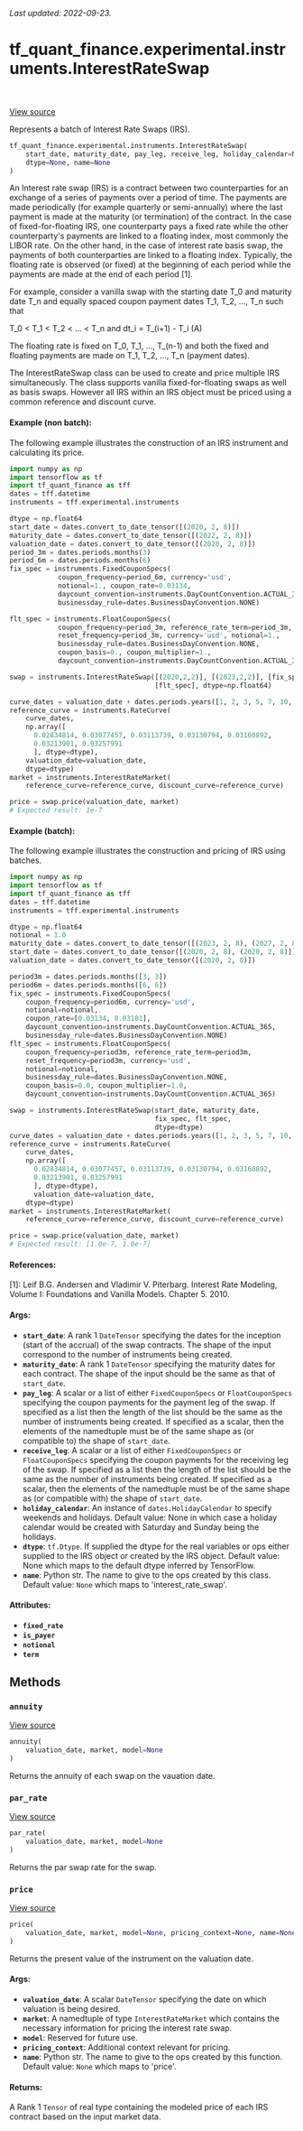 <!--
This file is generated by a tool. Do not edit directly.
For open-source contributions the docs will be updated automatically.
-->

*Last updated: 2022-09-23.*

<div itemscope itemtype="http://developers.google.com/ReferenceObject">
<meta itemprop="name" content="tf_quant_finance.experimental.instruments.InterestRateSwap" />
<meta itemprop="path" content="Stable" />
<meta itemprop="property" content="__init__"/>
<meta itemprop="property" content="annuity"/>
<meta itemprop="property" content="par_rate"/>
<meta itemprop="property" content="price"/>
</div>

# tf_quant_finance.experimental.instruments.InterestRateSwap

<!-- Insert buttons and diff -->

<table class="tfo-notebook-buttons tfo-api" align="left">
</table>

<a target="_blank" href="https://github.com/google/tf-quant-finance/blob/master/tf_quant_finance/experimental/instruments/interest_rate_swap.py">View source</a>



Represents a batch of Interest Rate Swaps (IRS).

```python
tf_quant_finance.experimental.instruments.InterestRateSwap(
    start_date, maturity_date, pay_leg, receive_leg, holiday_calendar=None,
    dtype=None, name=None
)
```



<!-- Placeholder for "Used in" -->

An Interest rate swap (IRS) is a contract between two counterparties for an
exchange of a series of payments over a period of time. The payments are made
periodically (for example quarterly or semi-annually) where the last payment
is made at the maturity (or termination) of the contract. In the case of
fixed-for-floating IRS, one counterparty pays a fixed rate while the other
counterparty's payments are linked to a floating index, most commonly the
LIBOR rate. On the other hand, in the case of interest rate basis swap, the
payments of both counterparties are linked to a floating index. Typically, the
floating rate is observed (or fixed) at the beginning of each period while the
payments are made at the end of each period [1].

For example, consider a vanilla swap with the starting date T_0 and maturity
date T_n and equally spaced coupon payment dates T_1, T_2, ..., T_n such that

T_0 < T_1 < T_2 < ... < T_n and dt_i = T_(i+1) - T_i    (A)

The floating rate is fixed on T_0, T_1, ..., T_(n-1) and both the fixed and
floating payments are made on T_1, T_2, ..., T_n (payment dates).

The InterestRateSwap class can be used to create and price multiple IRS
simultaneously. The class supports vanilla fixed-for-floating swaps as
well as basis swaps. However all IRS within an IRS object must be priced using
a common reference and discount curve.

#### Example (non batch):
The following example illustrates the construction of an IRS instrument and
calculating its price.

```python
import numpy as np
import tensorflow as tf
import tf_quant_finance as tff
dates = tff.datetime
instruments = tff.experimental.instruments

dtype = np.float64
start_date = dates.convert_to_date_tensor([(2020, 2, 8)])
maturity_date = dates.convert_to_date_tensor([(2022, 2, 8)])
valuation_date = dates.convert_to_date_tensor([(2020, 2, 8)])
period_3m = dates.periods.months(3)
period_6m = dates.periods.months(6)
fix_spec = instruments.FixedCouponSpecs(
            coupon_frequency=period_6m, currency='usd',
            notional=1., coupon_rate=0.03134,
            daycount_convention=instruments.DayCountConvention.ACTUAL_365,
            businessday_rule=dates.BusinessDayConvention.NONE)

flt_spec = instruments.FloatCouponSpecs(
            coupon_frequency=period_3m, reference_rate_term=period_3m,
            reset_frequency=period_3m, currency='usd', notional=1.,
            businessday_rule=dates.BusinessDayConvention.NONE,
            coupon_basis=0., coupon_multiplier=1.,
            daycount_convention=instruments.DayCountConvention.ACTUAL_365)

swap = instruments.InterestRateSwap([(2020,2,2)], [(2023,2,2)], [fix_spec],
                                    [flt_spec], dtype=np.float64)

curve_dates = valuation_date + dates.periods.years([1, 2, 3, 5, 7, 10, 30])
reference_curve = instruments.RateCurve(
    curve_dates,
    np.array([
      0.02834814, 0.03077457, 0.03113739, 0.03130794, 0.03160892,
      0.03213901, 0.03257991
      ], dtype=dtype),
    valuation_date=valuation_date,
    dtype=dtype)
market = instruments.InterestRateMarket(
    reference_curve=reference_curve, discount_curve=reference_curve)

price = swap.price(valuation_date, market)
# Expected result: 1e-7
```

#### Example (batch):
The following example illustrates the construction and pricing of IRS using
batches.

```python
import numpy as np
import tensorflow as tf
import tf_quant_finance as tff
dates = tff.datetime
instruments = tff.experimental.instruments

dtype = np.float64
notional = 1.0
maturity_date = dates.convert_to_date_tensor([(2023, 2, 8), (2027, 2, 8)])
start_date = dates.convert_to_date_tensor([(2020, 2, 8), (2020, 2, 8)])
valuation_date = dates.convert_to_date_tensor([(2020, 2, 8)])

period3m = dates.periods.months([3, 3])
period6m = dates.periods.months([6, 6])
fix_spec = instruments.FixedCouponSpecs(
    coupon_frequency=period6m, currency='usd',
    notional=notional,
    coupon_rate=[0.03134, 0.03181],
    daycount_convention=instruments.DayCountConvention.ACTUAL_365,
    businessday_rule=dates.BusinessDayConvention.NONE)
flt_spec = instruments.FloatCouponSpecs(
    coupon_frequency=period3m, reference_rate_term=period3m,
    reset_frequency=period3m, currency='usd',
    notional=notional,
    businessday_rule=dates.BusinessDayConvention.NONE,
    coupon_basis=0.0, coupon_multiplier=1.0,
    daycount_convention=instruments.DayCountConvention.ACTUAL_365)

swap = instruments.InterestRateSwap(start_date, maturity_date,
                                    fix_spec, flt_spec,
                                    dtype=dtype)
curve_dates = valuation_date + dates.periods.years([1, 2, 3, 5, 7, 10, 30])
reference_curve = instruments.RateCurve(
    curve_dates,
    np.array([
      0.02834814, 0.03077457, 0.03113739, 0.03130794, 0.03160892,
      0.03213901, 0.03257991
      ], dtype=dtype),
      valuation_date=valuation_date,
    dtype=dtype)
market = instruments.InterestRateMarket(
    reference_curve=reference_curve, discount_curve=reference_curve)

price = swap.price(valuation_date, market)
# Expected result: [1.0e-7, 1.0e-7]
```

#### References:
[1]: Leif B.G. Andersen and Vladimir V. Piterbarg. Interest Rate Modeling,
    Volume I: Foundations and Vanilla Models. Chapter 5. 2010.

#### Args:


* <b>`start_date`</b>: A rank 1 `DateTensor` specifying the dates for the inception
  (start of the accrual) of the swap contracts. The shape of the input
  correspond to the number of instruments being created.
* <b>`maturity_date`</b>: A rank 1 `DateTensor` specifying the maturity dates for
  each contract. The shape of the input should be the same as that of
  `start_date`.
* <b>`pay_leg`</b>: A scalar or a list of either `FixedCouponSpecs` or
  `FloatCouponSpecs` specifying the coupon payments for the payment leg
  of the swap. If specified as a list then the length of the list should
  be the same as the number of instruments being created. If specified as
  a scalar, then the elements of the namedtuple must be of the same shape
  as (or compatible to) the shape of `start_date`.
* <b>`receive_leg`</b>: A scalar or a list of either `FixedCouponSpecs` or
  `FloatCouponSpecs` specifying the coupon payments for the receiving leg
  of the swap. If specified as a list then the length of the list should
  be the same as the number of instruments being created. If specified as
  a scalar, then the elements of the namedtuple must be of the same shape
  as (or compatible with) the shape of `start_date`.
* <b>`holiday_calendar`</b>: An instance of `dates.HolidayCalendar` to specify
  weekends and holidays.
  Default value: None in which case a holiday calendar would be created
  with Saturday and Sunday being the holidays.
* <b>`dtype`</b>: `tf.Dtype`. If supplied the dtype for the real variables or ops
  either supplied to the IRS object or created by the IRS object.
  Default value: None which maps to the default dtype inferred by
  TensorFlow.
* <b>`name`</b>: Python str. The name to give to the ops created by this class.
  Default value: `None` which maps to 'interest_rate_swap'.

#### Attributes:

* <b>`fixed_rate`</b>
* <b>`is_payer`</b>
* <b>`notional`</b>
* <b>`term`</b>


## Methods

<h3 id="annuity"><code>annuity</code></h3>

<a target="_blank" href="https://github.com/google/tf-quant-finance/blob/master/tf_quant_finance/experimental/instruments/interest_rate_swap.py">View source</a>

```python
annuity(
    valuation_date, market, model=None
)
```

Returns the annuity of each swap on the vauation date.


<h3 id="par_rate"><code>par_rate</code></h3>

<a target="_blank" href="https://github.com/google/tf-quant-finance/blob/master/tf_quant_finance/experimental/instruments/interest_rate_swap.py">View source</a>

```python
par_rate(
    valuation_date, market, model=None
)
```

Returns the par swap rate for the swap.


<h3 id="price"><code>price</code></h3>

<a target="_blank" href="https://github.com/google/tf-quant-finance/blob/master/tf_quant_finance/experimental/instruments/interest_rate_swap.py">View source</a>

```python
price(
    valuation_date, market, model=None, pricing_context=None, name=None
)
```

Returns the present value of the instrument on the valuation date.


#### Args:


* <b>`valuation_date`</b>: A scalar `DateTensor` specifying the date on which
  valuation is being desired.
* <b>`market`</b>: A namedtuple of type `InterestRateMarket` which contains the
  necessary information for pricing the interest rate swap.
* <b>`model`</b>: Reserved for future use.
* <b>`pricing_context`</b>: Additional context relevant for pricing.
* <b>`name`</b>: Python str. The name to give to the ops created by this function.
  Default value: `None` which maps to 'price'.


#### Returns:

A Rank 1 `Tensor` of real type containing the modeled price of each IRS
contract based on the input market data.




